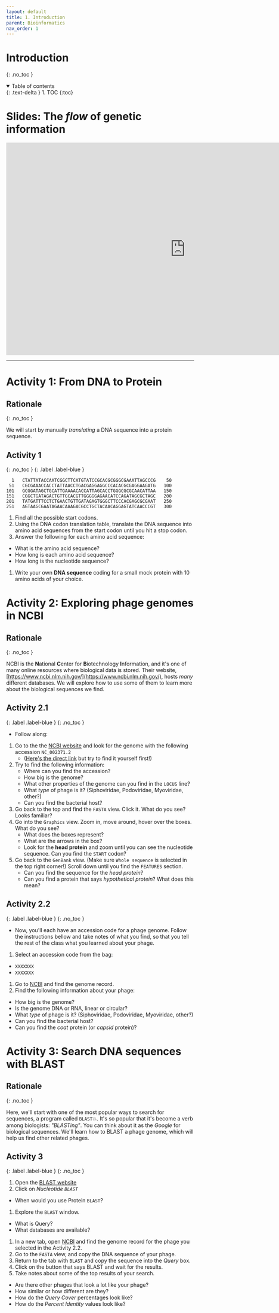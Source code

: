 ```yaml
---
layout: default
title: 1. Introduction
parent: Bioinformatics
nav_order: 1
---
```


# Introduction
{: .no_toc }

<details open markdown="block">
  <summary>
    Table of contents
  </summary>
  {: .text-delta }
1. TOC
{:toc}
</details>


# Slides: The _flow_ of genetic information

<div class="responsive-wrap">

  <iframe src="https://docs.google.com/presentation/d/e/2PACX-1vSttfgMom2F0OUXQbRmxcebQdzzSJGajI3kv6QJo6_l3f_Bj1rHaH0gA2XKi6phrYvh54blrbEGHM71/embed?start=false&loop=false&delayms=3000" frameborder="0" width="960" height="569" allowfullscreen="true" mozallowfullscreen="true" webkitallowfullscreen="true"></iframe>

</div>

---

# Activity 1: From DNA to Protein

## Rationale
{: .no_toc }

We will start by manually _translating_ a DNA sequence into a protein sequence. 

## Activity 1
{: .no_toc }
{: .label .label-blue }

```
  1   CTATTATACCAATCGGCTTCATGTATCCGCACGCGGGCGAAATTAGCCCG    50
 51   CGCGAAACCACCTATTAACCTGACGAGGAGGCCCACACGCGAGGAAGATG   100
101   GCGGATAGCTGCATTGAAAACACCATTAGCACCTGGGCGCGCAACATTAA   150
151   CGGCTGATAGACTGTTGCACGTTGGGGGAGAACATCCAGATAGCGCTAGC   200
201   TATGATTTCCTCTGAACTGTTGATAGAGTGGGCTTCCCACGAGCGCGAAT   250
251   AGTAAGCGAATAGAACAAAGACGCCTGCTACAACAGGAGTATCAACCCGT   300

```

1. Find all the possible start codons.
1. Using the DNA codon translation table, translate the DNA sequence into amino acid sequences from the start codon until you hit a stop codon.
1. Answer the following for each amino acid sequence:
  - What is the amino acid sequence?
  - How long is each amino acid sequence?
  - How long is the nucleotide sequence?
1. Write your own **DNA sequence** coding for a small mock protein with 10 amino acids of your choice. 


# Activity 2: Exploring phage genomes in NCBI

## Rationale
{: .no_toc }

NCBI is the **N**ational **C**enter for **B**iotechnology **I**nformation, and it's one of many online resources where biological data is stored. Their website, [https://www.ncbi.nlm.nih.gov/](https://www.ncbi.nlm.nih.gov/), hosts *many* different databases. We will explore how to use some of them to learn more about the biological sequences we find.


## Activity 2.1
{: .label .label-blue }
{: .no_toc }

- Follow along:

1. Go to the the [NCBI website](https://www.ncbi.nlm.nih.gov/) and look for the genome with the following accession `NC_002371.2`
    + ([Here's the direct link](https://www.ncbi.nlm.nih.gov/nuccore/NC_002371) but try to find it yourself first!)
1. Try to find the following information:
    + Where can you find the accession?
    + How big is the genome?
    + What other properties of the genome can you find in the `LOCUS` line?
    + What _type_ of phage is it? (Siphoviridae, Podoviridae, Myoviridae, other?) 
    + Can you find the bacterial host? 
1. Go back to the top and find the `FASTA` view. Click it. What do you see? Looks familiar?
1. Go into the `Graphics` view. Zoom in, move around, hover over the boxes. What do you see?
    + What does the boxes represent?
    + What are the arrows in the box?
    + Look for the **head protein** and zoom until you can see the nucleotide sequence. Can you find the `START` codon?
1. Go back to the `GenBank` view. (Make sure `Whole sequence` is selected in the top right corner!) Scroll down until you find the `FEATURES` section.
    + Can you find the sequence for the _head protein_?
    + Can you find a protein that says _hypothetical protein_? What does this mean?


## Activity 2.2
{: .label .label-blue }
{: .no_toc }

- Now, you'll each have an accession code for a phage genome. Follow the instructions bellow and take notes of what you find, so that you tell the rest of the class what you learned about your phage.

1. Select an accession code from the bag:
  - `XXXXXXX`
  - `XXXXXXX`
1. Go to [NCBI](https://www.ncbi.nlm.nih.gov/) and find the genome record.
1. Find the following information about your phage:
  - How big is the genome?
  - Is the genome DNA or RNA, linear or circular?
  - What _type_ of phage is it? (Siphoviridae, Podoviridae, Myoviridae, other?)
  - Can you find the bacterial host?
  - Can you find the _coat_ protein (or _capsid_ protein)? 

# Activity 3: Search DNA sequences with BLAST

## Rationale
{: .no_toc }

Here, we'll start with one of the most popular ways to search for sequences, a program called `BLAST`💥. It's so popular that it's become a verb among biologists: _"BLASTing"_. You can think about it as the _Google_ for biological sequences. We'll learn how to BLAST a phage genome, which will help us find other related phages.


## Activity 3
{: .label .label-blue }
{: .no_toc }

1. Open the [BLAST website](https://blast.ncbi.nlm.nih.gov/Blast.cgi)
1. Click on *Nucleotide `BLAST`*
  - When would you use Protein `BLAST`?
1. Explore the `BLAST` window.
  - What is Query?
  - What databases are available?
1. In a new tab, open [NCBI](https://www.ncbi.nlm.nih.gov/) and find the genome record for the phage you selected in the Activity 2.2.
1. Go to the `FASTA` view, and copy the DNA sequence of your phage.
1. Return to the tab with `BLAST` and copy the sequence into the *Query* box.
1. Click on the button that says BLAST and wait for the results.
1. Take notes about some of the top results of your search.
  - Are there other phages that look a lot like your phage?
  - How similar or how different are they?
  - How do the *Query Cover* percentages look like?
  - How do the *Percent Identity* values look like?
  


